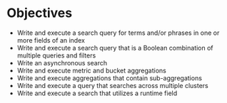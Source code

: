 # Objectives

* Write and execute a search query for terms and/or phrases in one or more fields of an index
* Write and execute a search query that is a Boolean combination of multiple queries and filters
* Write an asynchronous search
* Write and execute metric and bucket aggregations
* Write and execute aggregations that contain sub-aggregations
* Write and execute a query that searches across multiple clusters
* Write and execute a search that utilizes a runtime field


